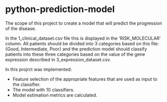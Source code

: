 # python-prediction-model

The scope of this project to create a model that will predict the progression of the disease. 

In the 1_clinical_dataset.csv file this is displayed in the 'RISK_MOLECULAR' column. 
All patients should be divided into 3 categories based on this file: {Good, Intermediate, Poor} and the prediction model should classify patients into these three categories based on the value of the gene expression described in 3_expression_dataset.csv.

In this projrct was implemented:
* Feature selection of the appropriate features that are used as input to the classifier.
* The model with 10 classifiers.
* Model estimation metrics are calculated.
